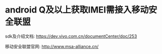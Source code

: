 # android Q及以上获取IMEI需接入移动安全联盟

sdk及介绍文档: <https://dev.vivo.com.cn/documentCenter/doc/253>

移动安全联盟官网: <http://www.msa-alliance.cn/>

